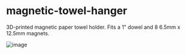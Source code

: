 # magnetic-towel-hanger
3D-printed magnetic paper towel holder. Fits a 1" dowel and 8 6.5mm x 12.5mm magnets.

![image](https://github.com/sturgeon1/magnetic-towel-hanger/assets/119885955/00eb1c74-adf5-4755-a8e8-f07c57677767)
